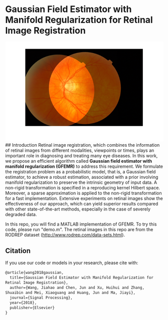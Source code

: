 # Gaussian Field Estimator with Manifold Regularization for Retinal Image Registration
<div style="align: center">
<img src="./result_registration.png"/>
</div>
## Introduction
Retinal image registration, which combines the information of retinal images from different modalities, viewpoints or times, plays an important role in diagnosing and treating many eye diseases. In this work, we propose an efficient algorithm called <b>Gaussian field estimator with manifold regularization (GFEMR)</b> to address this requirement. We formulate the registration problem as a probabilistic model, that is, a Gaussian field estimator, to achieve a robust estimation, associated with a prior involving manifold regularization to preserve the intrinsic geometry of input data. A non-rigid transformation is specified in a reproducing kernel Hilbert space. Moreover, a sparse approximation is applied to the non-rigid transformation for a fast implementation. Extensive experiments on retinal images show the effectiveness of our approach, which can yield superior results compared with other state-of-the-art methods, especially in the case of severely degraded data.

In this repo, you will find a MATLAB implementation of GFEMR. To try this code, please run "demo.m".
The retinal images in this repo are from the RODREP dataset (http://www.rodrep.com/data-sets.html).

## Citation
If you use our code or models in your research, please cite with:
```
@article{wang2018gaussian,
  title={Gaussian Field Estimator with Manifold Regularization for Retinal Image Registration},
  author={Wang, Jiahao and Chen, Jun and Xu, Huihui and Zhang, Shuaibin and Mei, Xiaoguang and Huang, Jun and Ma, Jiayi},
  journal={Signal Processing},
  year={2018},
  publisher={Elsevier}
}
``` 